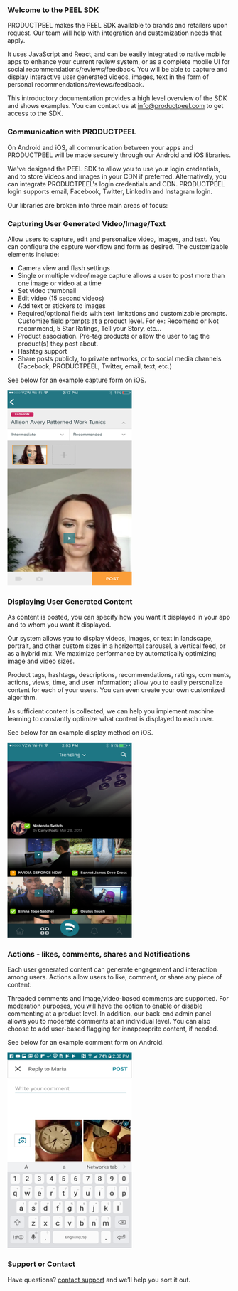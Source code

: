 ### Welcome to the PEEL SDK

PRODUCTPEEL makes the PEEL SDK available to brands and retailers upon request. Our team will help with integration and customization needs that apply. 

It uses JavaScript and React, and can be easily integrated to native mobile apps to enhance your current review system, or as a complete mobile UI for social recommendations/reviews/feedback. You will be able to capture and display interactive user generated videos, images, text in the form of personal recommendations/reviews/feedback. 

This introductory documentation provides a high level overview of the SDK and shows examples. You can contact us at info@productpeel.com to get access to the SDK. 

### Communication with PRODUCTPEEL

On Android and iOS, all communication between your apps and PRODUCTPEEL will be made securely through our Android and iOS libraries. 

We've designed the PEEL SDK to allow you to use your login credentials, and to store Videos and images in your CDN if preferred. Alternatively, you can integrate PRODUCTPEEL's login credentials and CDN. PRODUCTPEEL login supports email, Facebook, Twitter, LinkedIn and Instagram login. 

Our libraries are broken into three main areas of focus:

### Capturing User Generated Video/Image/Text

Allow users to capture, edit and personalize video, images, and text. You can configure the capture workflow and form as desired.  The customizable elements include:

- Camera view and flash settings
- Single or multiple video/image capture allows a user to post more than one image or video at a time
- Set video thumbnail
- Edit video (15 second videos)
- Add text or stickers to images
- Required/optional fields with text limitations and customizable prompts. Customize field prompts at a product level. For ex: Recomend or Not recommend, 5 Star Ratings, Tell your Story, etc... 
- Product association. Pre-tag products or allow the user to tag the product(s) they post about. 
- Hashtag support
- Share posts publicly, to private networks, or to social media channels (Facebook, PRODUCTPEEL, Twitter, email, text, etc.)

See below for an example capture form on iOS. 

<img src="Screen Shot 2017-06-27 at 2.25.04 PM.png" alt="hi" class="inline" height="440" width="280"/>

### Displaying User Generated Content 

As content is posted, you can specify how you want it displayed in your app and to whom you want it displayed. 

Our system allows you to display videos, images, or text in landscape, portrait, and other custom sizes in a horizontal carousel, a vertical feed, or as a hybrid mix.  We maximize  performance by automatically optimizing image and video sizes.   

Product tags, hashtags, descriptions, recommendations, ratings, comments, actions, views, time, and user information; allow you to easily personalize content for each of your users. You can even create your own customized algorithm. 

As sufficient content is collected, we can help you implement machine learning to constantly optimize what content is displayed to each user. 

See below for an example display method on iOS.

<img src="image1 (3).png" alt="hi" class="inline" height="440" width="280"/> 

### Actions - likes, comments, shares and Notifications

Each user generated content can generate engagement and interaction among users. Actions allow users to like, comment, or share any piece of content. 

Threaded comments and Image/video-based comments are supported. For moderation purposes, you will have the option to enable or disable commenting at a product level. In addition, our back-end admin panel allows you to moderate comments at an individual level. You can also choose to add user-based flagging for innapproprite content, if needed. 

See below for an example comment form on Android.

<img src="Screenshot_20170627-140005.png" alt="hi" class="inline" height="440" width="280"/> 

### Support or Contact

Have questions? [contact support](https://productpeel.com/contact) and we’ll help you sort it out.
 
